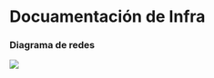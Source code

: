 # Docuamentación de Infra


### Diagrama de redes

![](https://i.postimg.cc/5t2gSXGD/disen-odered.jpg)
